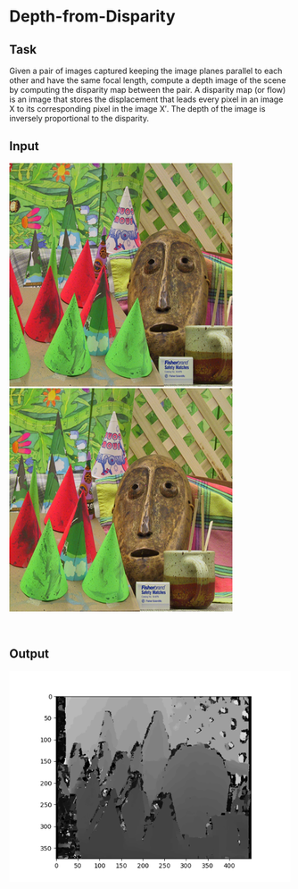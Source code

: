 # Depth-from-Disparity

## Task
Given a pair of images captured keeping the image planes parallel to each other and have the same focal length, compute a depth image of the scene by computing the disparity map between the pair.  A disparity map (or flow) is an image that stores the displacement that leads every pixel in an image X to its corresponding pixel in the image X′. The depth of the image is inversely proportional to the disparity.

## Input

<p>
  <img src="data/cones_im2.png" width="400" height="400"/>
  <img src="data/cones_im6.png"  width="400" height="400"/>
</p>
<br>

## Output
<p align="center">
  <img src="output/Cones_Gray_Scale.png">
</p>
